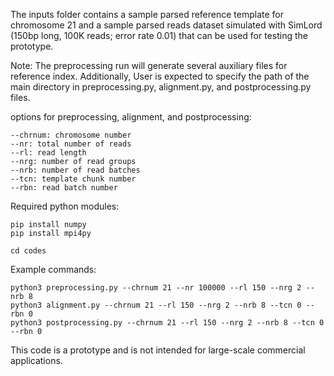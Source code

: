 The inputs folder contains a sample parsed reference template for chromosome 21 and a sample parsed reads dataset simulated with SimLord (150bp long, 100K reads; error rate 0.01) that can be used for testing the prototype. 

Note: The preprocessing run will generate several auxiliary files for reference index. Additionally, User is expected to specify the path of the main directory in preprocessing.py, alignment.py, and postprocessing.py files.

options for preprocessing, alignment, and postprocessing:

```
--chrnum: chromosome number 
--nr: total number of reads 
--rl: read length 
--nrg: number of read groups 
--nrb: number of read batches 
--tcn: template chunk number 
--rbn: read batch number 
```

Required python modules:

```
pip install numpy 
pip install mpi4py
```
```
cd codes 
```

Example commands:

```
python3 preprocessing.py --chrnum 21 --nr 100000 --rl 150 --nrg 2 --nrb 8
python3 alignment.py --chrnum 21 --rl 150 --nrg 2 --nrb 8 --tcn 0 --rbn 0
python3 postprocessing.py --chrnum 21 --rl 150 --nrg 2 --nrb 8 --tcn 0 --rbn 0
```


This code is a prototype and is not intended for large-scale commercial applications.
